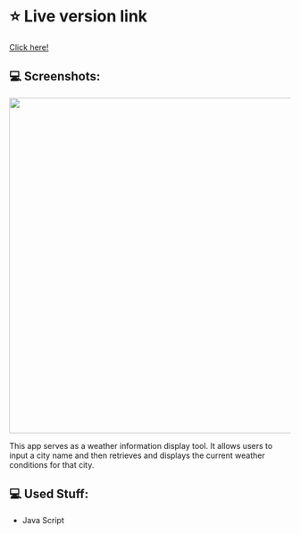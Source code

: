 
# ⭐ Live version link

[Click here!](https://main--dazzling-zabaione-ad81f4.netlify.app/)

## 💻 Screenshots:
<img src="https://picr.eu/images/2023/12/06/RSyto.png" width="600" />

This app serves as a weather information display tool. It allows users to input a city name and then retrieves and displays the current weather conditions for that city. 


## 💻 Used Stuff:  
- Java Script








